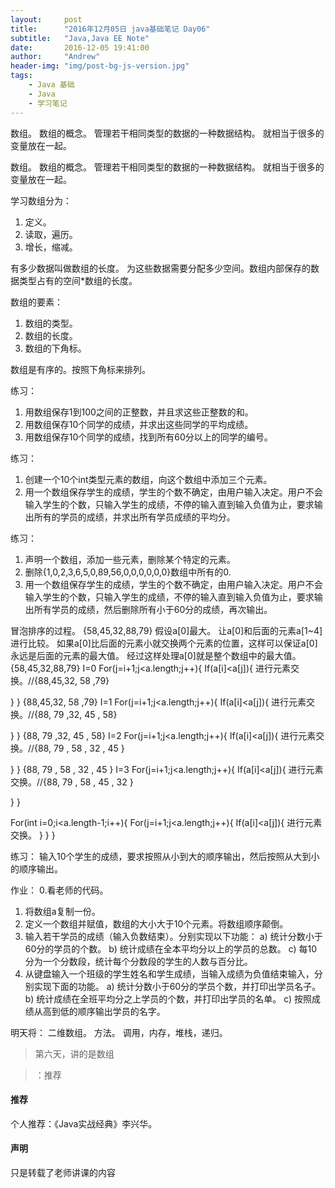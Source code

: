 ```yaml
---
layout:     post
title:      "2016年12月05日 java基础笔记 Day06"
subtitle:   "Java,Java EE Note"
date:       2016-12-05 19:41:00
author:     "Andrew"
header-img: "img/post-bg-js-version.jpg"
tags:
    - Java 基础
    - Java
    - 学习笔记
---
```


数组。
数组的概念。
管理若干相同类型的数据的一种数据结构。
就相当于很多的变量放在一起。


数组。
数组的概念。
管理若干相同类型的数据的一种数据结构。
就相当于很多的变量放在一起。

学习数组分为：
1.	定义。
2.	读取，遍历。
3.	增长，缩减。

有多少数据叫做数组的长度。
为这些数据需要分配多少空间。数组内部保存的数据类型占有的空间*数组的长度。

数组的要素：
1.	数组的类型。
2.	数组的长度。
3.	数组的下角标。

数组是有序的。按照下角标来排列。

练习：
1.	用数组保存1到100之间的正整数，并且求这些正整数的和。
2.	用数组保存10个同学的成绩，并求出这些同学的平均成绩。
3.	用数组保存10个同学的成绩，找到所有60分以上的同学的编号。


练习：
1.	创建一个10个int类型元素的数组，向这个数组中添加三个元素。
2.	用一个数组保存学生的成绩，学生的个数不确定，由用户输入决定。用户不会输入学生的个数，只输入学生的成绩，不停的输入直到输入负值为止，要求输出所有的学员的成绩，并求出所有学员成绩的平均分。

练习：
1.	声明一个数组，添加一些元素，删除某个特定的元素。
2.	删除{1,0,2,3,6,5,0,89,56,0,0,0,0,0,0}数组中所有的0.
3.	用一个数组保存学生的成绩，学生的个数不确定，由用户输入决定。用户不会输入学生的个数，只输入学生的成绩，不停的输入直到输入负值为止，要求输出所有学员的成绩，然后删除所有小于60分的成绩，再次输出。


冒泡排序的过程。
{58,45,32,88,79}
假设a[0]最大。
让a[0]和后面的元素a[1~4]进行比较。
如果a[0]比后面的元素小就交换两个元素的位置，这样可以保证a[0]永远是后面的元素的最大值。
经过这样处理a[0]就是整个数组中的最大值。
{58,45,32,88,79}
I=0
For(j=i+1;j<a.length;j++){
	If(a[i]<a[j]){
进行元素交换。//{88,45,32, 58 ,79}

}
}
{88,45,32, 58 ,79}
I=1
For(j=i+1;j<a.length;j++){
	If(a[i]<a[j]){
进行元素交换。//{88, 79 ,32, 45 , 58}

}
}
{88, 79 ,32, 45 , 58}
I=2
For(j=i+1;j<a.length;j++){
	If(a[i]<a[j]){
进行元素交换。//{88, 79 , 58 , 32 , 45 }

}
}
{88, 79 , 58 , 32 , 45 }
I=3
For(j=i+1;j<a.length;j++){
	If(a[i]<a[j]){
进行元素交换。//{88, 79 , 58 , 45 , 32 }

}
}

For(int i=0;i<a.length-1;i++){
For(j=i+1;j<a.length;j++){
			If(a[i]<a[j]){
进行元素交换。
}
}
}

练习：
输入10个学生的成绩，要求按照从小到大的顺序输出，然后按照从大到小的顺序输出。

作业：
0.看老师的代码。
1.	将数组a复制一份。
2.	定义一个数组并赋值，数组的大小大于10个元素。将数组顺序颠倒。
3.	输入若干学员的成绩（输入负数结束）。分别实现以下功能：
a)	统计分数小于60分的学员的个数。
b)	统计成绩在全本平均分以上的学员的总数。
c)	每10分为一个分数段，统计每个分数段的学生的人数与百分比。
4.	从键盘输入一个班级的学生姓名和学生成绩，当输入成绩为负值结束输入，分别实现下面的功能。
a)	统计分数小于60分的学员个数，并打印出学员名子。
b)	统计成绩在全班平均分之上学员的个数，并打印出学员的名单。
c)	按照成绩从高到低的顺序输出学员的名字。



明天将：
二维数组。
方法。
调用，内存，堆栈，递归。










> 第六天，讲的是数组

> ：推荐

#### 推荐
个人推荐：《Java实战经典》李兴华。


#### 声明
只是转载了老师讲课的内容



